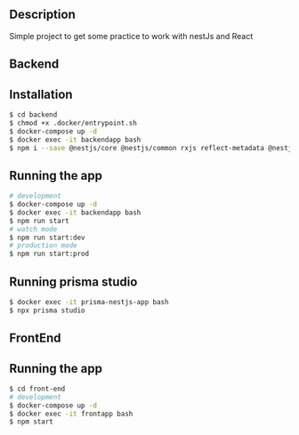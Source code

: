 ## Description
Simple project to get some practice to work with nestJs and React

## Backend
## Installation

```bash
$ cd backend
$ chmod +x .docker/entrypoint.sh
$ docker-compose up -d
$ docker exec -it backendapp bash
$ npm i --save @nestjs/core @nestjs/common rxjs reflect-metadata @nestjs/config
```

## Running the app
```bash
# development
$ docker-compose up -d
$ docker exec -it backendapp bash
$ npm run start
# watch mode
$ npm run start:dev
# production mode
$ npm run start:prod
```

## Running prisma studio
```bash
$ docker exec -it prisma-nestjs-app bash
$ npx prisma studio
```

## FrontEnd

## Running the app
```bash
$ cd front-end
# development
$ docker-compose up -d
$ docker exec -it frontapp bash
$ npm start
```
